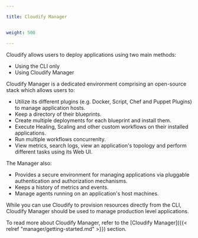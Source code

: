 ```yaml
---

title: Cloudify Manager


weight: 500

---
```


Cloudify allows users to deploy applications using two main methods:

* Using the CLI only
* Using Cloudify Manager

Cloudify Manager is a dedicated environment comprising an open-source stack which allows users to:

* Utilize its different plugins (e.g. Docker, Script, Chef and Puppet Plugins) to manage application hosts.
* Keep a directory of their blueprints.
* Create multiple deployments for each blueprint and install them.
* Execute Healing, Scaling and other custom workflows on their installed applications.
* Run multiple workflows concurrenlty.
* View metrics, search logs, view an application's topology and perform different tasks using its Web UI.

The Manager also:

* Provides a secure environment for managing applications via pluggable authentication and authorization mechanisms.
* Keeps a history of metrics and events.
* Manage agents running on an application's host machines.

While you can use Cloudify to provision resources directly from the CLI, Cloudify Manager should be used to manage production level applications.

To read more about Cloudify Manager, refer to the [Cloudify Manager]({{< relref "manager/getting-started.md" >}}) section.
